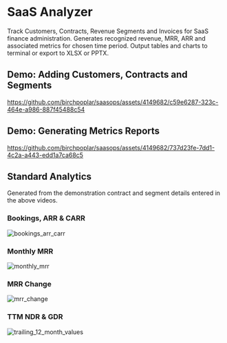 # SaaS Analyzer
Track Customers, Contracts, Revenue Segments and Invoices for SaaS finance administration. Generates recognized revenue, MRR, ARR and associated metrics for chosen time period. Output tables and charts to terminal or export to XLSX or PPTX.
## Demo: Adding Customers, Contracts and Segments
https://github.com/birchpoplar/saasops/assets/4149682/c59e6287-323c-464e-a986-887f45488c54
## Demo: Generating Metrics Reports
https://github.com/birchpoplar/saasops/assets/4149682/737d23fe-7dd1-4c2a-a443-edd1a7ca68c5
## Standard Analytics
Generated from the demonstration contract and segment details entered in the above videos.
### Bookings, ARR & CARR
![bookings_arr_carr](https://github.com/birchpoplar/saasops/assets/4149682/2f3276a1-ecab-4d96-9f48-d70d8787a05d)
### Monthly MRR
![monthly_mrr](https://github.com/birchpoplar/saasops/assets/4149682/37762b94-a5d5-41c0-8474-a7a69f6922bf)
### MRR Change
![mrr_change](https://github.com/birchpoplar/saasops/assets/4149682/4856e103-72bb-4930-96a0-354cd32bcfcf)
### TTM NDR & GDR
![trailing_12_month_values](https://github.com/birchpoplar/saasops/assets/4149682/b992ec12-0172-453a-bf4b-14345e0d1788)
